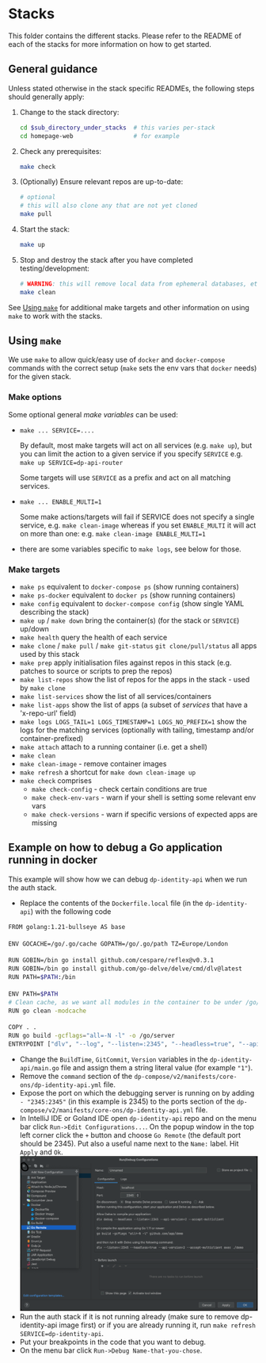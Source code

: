 # Stacks

This folder contains the different stacks. Please refer to the README of each of the stacks for more information on how to get started.

## General guidance

Unless stated otherwise in the stack specific READMEs, the following steps should generally apply:

1. Change to the stack directory:

   ```sh
   cd $sub_directory_under_stacks  # this varies per-stack
   cd homepage-web                 # for example
   ```

1. Check any prerequisites:

   ```sh
   make check
   ```

1. (Optionally) Ensure relevant repos are up-to-date:

   ```sh
   # optional
   # this will also clone any that are not yet cloned
   make pull
   ```

1. Start the stack:

   ```sh
   make up
   ```

1. Stop and destroy the stack after you have completed testing/development:

   ```sh
   # WARNING: this will remove local data from ephemeral databases, etc
   make clean
   ```

See [Using `make`](#using-make) for additional make targets and other information on using `make` to work with the stacks.

## Using `make`

We use `make` to allow quick/easy use of `docker` and `docker-compose` commands
with the correct setup (`make` sets the env vars that `docker` needs) for the given stack.

### Make options

Some optional general *make variables* can be used:

- `make ... SERVICE=....`

   By default, most make targets will act on all services (e.g. `make up`), but you can limit the action
   to a given service if you specify `SERVICE` e.g. `make up SERVICE=dp-api-router`

   Some targets will use `SERVICE` as a prefix and act on all matching services.

- `make ... ENABLE_MULTI=1`

   Some make actions/targets will fail if SERVICE does not specify a single service, e.g. `make clean-image`
   whereas if you set `ENABLE_MULTI` it will act on more than one: e.g. `make clean-image ENABLE_MULTI=1`

- there are some variables specific to `make logs`, see below for those.

### Make targets

- `make ps`
    equivalent to `docker-compose ps` (show running containers)
- `make ps-docker`
    equivalent to `docker ps` (show running containers)
- `make config`
   equivalent to `docker-compose config` (show single YAML describing the stack)
- `make up` / `make down`
   bring the container(s) (for the stack or `SERVICE`) up/down
- `make health`
   query the health of each service
- `make clone` / `make pull` / `make git-status`
   `git clone/pull/status` all apps used by this stack
- `make prep`
   apply initialisation files against repos in this stack
   (e.g. patches to source or scripts to prep the repos)
- `make list-repos`
   show the list of repos for the apps in the stack - used by `make clone`
- `make list-services`
   show the list of all services/containers
- `make list-apps`
   show the list of apps (a subset of *services* that have a 'x-repo-url' field)
- `make logs LOGS_TAIL=1 LOGS_TIMESTAMP=1 LOGS_NO_PREFIX=1`
   show the logs for the matching services (optionally with tailing, timestamp and/or container-prefixed)
- `make attach`
   attach to a running container (i.e. get a shell)
- `make clean`
- `make clean-image` - remove container images
- `make refresh`
   a shortcut for `make down clean-image up`
- `make check` comprises
  - `make check-config` - check certain conditions are true
  - `make check-env-vars` - warn if your shell is setting some relevant env vars
  - `make check-versions` - warn if specific versions of expected apps are missing

## Example on how to debug a Go application running in docker

This example will show how we can debug `dp-identity-api` when we run the auth stack.

- Replace the contents of the `Dockerfile.local` file (in the `dp-identity-api`) with the following code

```sh
FROM golang:1.21-bullseye AS base

ENV GOCACHE=/go/.go/cache GOPATH=/go/.go/path TZ=Europe/London

RUN GOBIN=/bin go install github.com/cespare/reflex@v0.3.1
RUN GOBIN=/bin go install github.com/go-delve/delve/cmd/dlv@latest
RUN PATH=$PATH:/bin

ENV PATH=$PATH
# Clean cache, as we want all modules in the container to be under /go/.go/path
RUN go clean -modcache

COPY . .
RUN go build -gcflags="all=-N -l" -o /go/server
ENTRYPOINT ["dlv", "--log", "--listen=:2345", "--headless=true", "--api-version=2", "--accept-multiclient", "exec", "./server"]
```

- Change the `BuildTime`, `GitCommit`, `Version` variables in the `dp-identity-api/main.go` file and assign them a string literal value (for example `"1"`).
- Remove the `command` section of the `dp-compose/v2/manifests/core-ons/dp-identity-api.yml` file.
- Expose the port on which the debugging server is running on by adding `- "2345:2345"` (in this example is 2345) to the ports section of the `dp-compose/v2/manifests/core-ons/dp-identity-api.yml` file.
- In IntelliJ IDE or Goland IDE open `dp-identity-api` repo and on the menu bar click `Run->Edit Configurations...`. On the popup window in the top left corner click the `+` button and choose `Go Remote` (the default port should be 2345). Put also a useful name next to the `Name:` label. Hit `Apply` and `Ok`.
  ![Run/Debug Configurations screenshot](../../v2/assets/screenshot.png?raw=true "Run/Debug Configurations")
- Run the auth stack if it is not running already (make sure to remove dp-identity-api image first) or if you are already running it, run `make refresh SERVICE=dp-identity-api`.
- Put your breakpoints in the code that you want to debug.
- On the menu bar click `Run->Debug Name-that-you-chose`.
